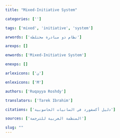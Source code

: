 ```yaml
---
title: "Mixed-Initiative System"

categories: ['']

tags: ['mixed', 'initiative', 'system']

arwords: ['نظام ذو مبادرة مختلطة']

arexps: []

enwords: ['Mixed-Initiative System']

enexps: []

arlexicons: ['ن']

enlexicons: ['M']

authors: ['Ruqayya Roshdy']

translators: ['Tarek Ibrahim']

citations: ['دليل أكسفورد في السانيات الحاسوبية']

sources: ['المنظمة العربية للترجمة']

slug: ""
---
```

